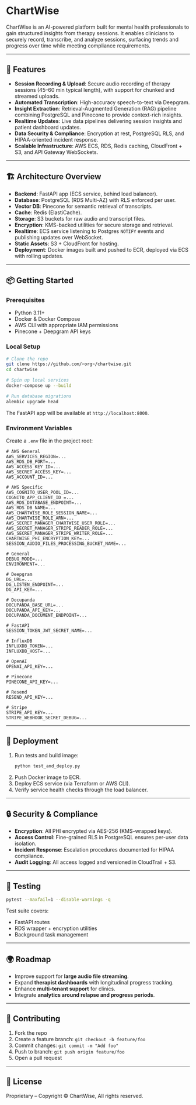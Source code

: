 # ChartWise

ChartWise is an AI-powered platform built for mental health professionals to gain structured insights from therapy sessions. It enables clinicians to securely record, transcribe, and analyze sessions, surfacing trends and progress over time while meeting compliance requirements.

---

## 🚀 Features

- **Session Recording & Upload**: Secure audio recording of therapy sessions (45–60 min typical length), with support for chunked and streamed uploads.  
- **Automated Transcription**: High-accuracy speech-to-text via Deepgram.  
- **Insight Extraction**: Retrieval-Augmented Generation (RAG) pipeline combining PostgreSQL and Pinecone to provide context-rich insights.  
- **Realtime Updates**: Live data pipelines delivering session insights and patient dashboard updates.  
- **Data Security & Compliance**: Encryption at rest, PostgreSQL RLS, and HIPAA-oriented incident response.  
- **Scalable Infrastructure**: AWS ECS, RDS, Redis caching, CloudFront + S3, and API Gateway WebSockets.  

---

## 🏗️ Architecture Overview

- **Backend**: FastAPI app (ECS service, behind load balancer).  
- **Database**: PostgreSQL (RDS Multi-AZ) with RLS enforced per user.  
- **Vector DB**: Pinecone for semantic retrieval of transcripts.  
- **Cache**: Redis (ElastiCache).  
- **Storage**: S3 buckets for raw audio and transcript files.  
- **Encryption**: KMS-backed utilities for secure storage and retrieval.  
- **Realtime**: ECS service listening to Postgres `NOTIFY` events and publishing updates over WebSocket.  
- **Static Assets**: S3 + CloudFront for hosting.  
- **Deployment**: Docker images built and pushed to ECR, deployed via ECS with rolling updates.  

---

## 📦 Getting Started

### Prerequisites
- Python 3.11+  
- Docker & Docker Compose  
- AWS CLI with appropriate IAM permissions  
- Pinecone + Deepgram API keys  

### Local Setup
```bash
# Clone the repo
git clone https://github.com/<org>/chartwise.git
cd chartwise

# Spin up local services
docker-compose up --build

# Run database migrations
alembic upgrade head
```

The FastAPI app will be available at `http://localhost:8000`.

### Environment Variables
Create a `.env` file in the project root:

```
# AWS General
AWS_SERVICES_REGION=...
AWS_RDS_DB_PORT=...
AWS_ACCESS_KEY_ID=...
AWS_SECRET_ACCESS_KEY=...
AWS_ACCOUNT_ID=...

# AWS Specific
AWS_COGNITO_USER_POOL_ID=...
COGNITO_APP_CLIENT_ID =...
AWS_RDS_DATABASE_ENDPOINT=...
AWS_RDS_DB_NAME=...
AWS_CHARTWISE_ROLE_SESSION_NAME=...
AWS_CHARTWISE_ROLE_ARN=...
AWS_SECRET_MANAGER_CHARTWISE_USER_ROLE=...
AWS_SECRET_MANAGER_STRIPE_READER_ROLE=...
AWS_SECRET_MANAGER_STRIPE_WRITER_ROLE=...
CHARTWISE_PHI_ENCRYPTION_KEY=...
SESSION_AUDIO_FILES_PROCESSING_BUCKET_NAME=...

# General
DEBUG_MODE=...
ENVIRONMENT=...

# Deepgram
DG_URL=...
DG_LISTEN_ENDPOINT=...
DG_API_KEY=...

# Docupanda
DOCUPANDA_BASE_URL=...
DOCUPANDA_API_KEY=...
DOCUPANDA_DOCUMENT_ENDPOINT=...

# FastAPI
SESSION_TOKEN_JWT_SECRET_NAME=...

# InfluxDB
INFLUXDB_TOKEN=...
INFLUXDB_HOST=...

# OpenAI
OPENAI_API_KEY=...

# Pinecone
PINECONE_API_KEY=...

# Resend
RESEND_API_KEY=...

# Stripe
STRIPE_API_KEY=...
STRIPE_WEBHOOK_SECRET_DEBUG=...
```

---

## 🚢 Deployment

1. Run tests and build image:
   ```bash
   python test_and_deploy.py
   ```
2. Push Docker image to ECR.  
3. Deploy ECS service (via Terraform or AWS CLI).  
4. Verify service health checks through the load balancer.  

---

## 🔒 Security & Compliance

- **Encryption**: All PHI encrypted via AES-256 (KMS-wrapped keys).  
- **Access Control**: Fine-grained RLS in PostgreSQL ensures per-user data isolation.  
- **Incident Response**: Escalation procedures documented for HIPAA compliance.  
- **Audit Logging**: All access logged and versioned in CloudTrail + S3.  

---

## 🧪 Testing

```bash
pytest --maxfail=1 --disable-warnings -q
```

Test suite covers:
- FastAPI routes  
- RDS wrapper + encryption utilities  
- Background task management  

---

## 🌍 Roadmap

- Improve support for **large audio file streaming**.  
- Expand **therapist dashboards** with longitudinal progress tracking.  
- Enhance **multi-tenant support** for clinics.  
- Integrate **analytics around relapse and progress periods**.  

---

## 👥 Contributing

1. Fork the repo  
2. Create a feature branch: `git checkout -b feature/foo`  
3. Commit changes: `git commit -m "Add foo"`  
4. Push to branch: `git push origin feature/foo`  
5. Open a pull request  

---

## 📜 License

Proprietary – Copyright © ChartWise, All rights reserved.

